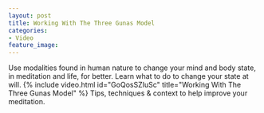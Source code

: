 ```yaml
---
layout: post
title: Working With The Three Gunas Model
categories:
- Video 
feature_image: 
---
```


Use modalities found in human nature to change your mind and body state, in meditation and life, for better. Learn what to do to change your state at will. 
{% include video.html id="GoQosSZIuSc" title="Working With The Three Gunas Model" %}
Tips, techniques & context to help improve your meditation.
